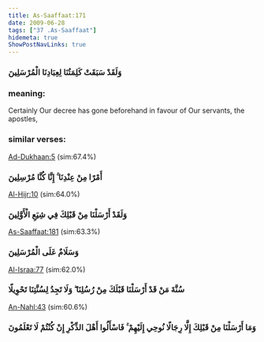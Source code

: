 ```yaml
---
title: As-Saaffaat:171
date: 2009-06-28
tags: ["37 .As-Saaffaat"]
hidemeta: true 
ShowPostNavLinks: true 
---
```

### وَلَقَدْ سَبَقَتْ كَلِمَتُنَا لِعِبَادِنَا الْمُرْسَلِينَ
### meaning: 
Certainly Our decree has gone beforehand in favour of Our servants, the apostles,
### similar verses: 

[Ad-Dukhaan:5](/44/5) (sim:67.4%)

### أَمْرًا مِنْ عِنْدِنَا ۚ إِنَّا كُنَّا مُرْسِلِينَ

[Al-Hijr:10](/15/10) (sim:64.0%)

### وَلَقَدْ أَرْسَلْنَا مِنْ قَبْلِكَ فِي شِيَعِ الْأَوَّلِينَ

[As-Saaffaat:181](/37/181) (sim:63.3%)

### وَسَلَامٌ عَلَى الْمُرْسَلِينَ

[Al-Israa:77](/17/77) (sim:62.0%)

### سُنَّةَ مَنْ قَدْ أَرْسَلْنَا قَبْلَكَ مِنْ رُسُلِنَا ۖ وَلَا تَجِدُ لِسُنَّتِنَا تَحْوِيلًا

[An-Nahl:43](/16/43) (sim:60.6%)

### وَمَا أَرْسَلْنَا مِنْ قَبْلِكَ إِلَّا رِجَالًا نُوحِي إِلَيْهِمْ ۚ فَاسْأَلُوا أَهْلَ الذِّكْرِ إِنْ كُنْتُمْ لَا تَعْلَمُونَ
